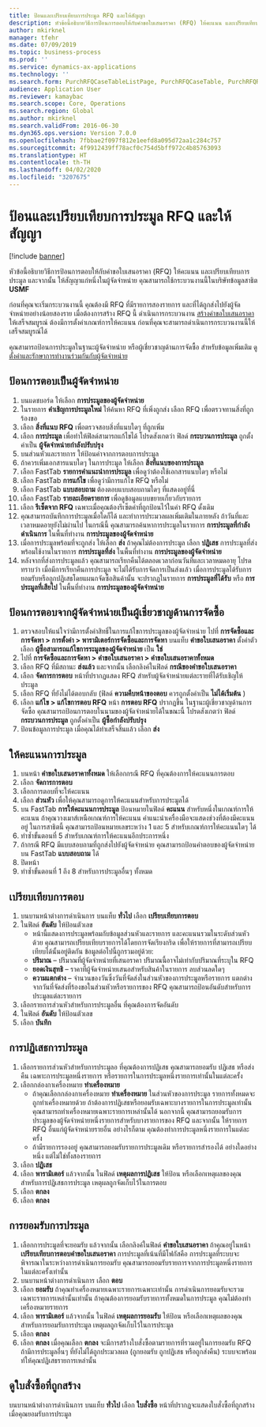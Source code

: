 ```yaml
---
title: ป้อนและเปรียบเทียบการประมูล RFQ และให้สัญญา
description: หัวข้อนี้อธิบายวิธีการป้อนการตอบให้กับคำขอใบเสนอราคา (RFQ) ให้คะแนน และเปรียบเทียบการประมูล และจากนั้น ให้สัญญาแก่หนึ่งในผู้จัดจำหน่าย
author: mkirknel
manager: tfehr
ms.date: 07/09/2019
ms.topic: business-process
ms.prod: ''
ms.service: dynamics-ax-applications
ms.technology: ''
ms.search.form: PurchRFQCaseTableListPage, PurchRFQCaseTable, PurchRFQReplyTable, PurchRFQCompare, PurchRFQEditLines, PurchRFQEditLinesParameters, PurchTable
audience: Application User
ms.reviewer: kamaybac
ms.search.scope: Core, Operations
ms.search.region: Global
ms.author: mkirknel
ms.search.validFrom: 2016-06-30
ms.dyn365.ops.version: Version 7.0.0
ms.openlocfilehash: 7fbbae2f097f812e1eefd8a095d72aa1c284c757
ms.sourcegitcommit: 4f9912439ff78acf0c754d5bff972c4b85763093
ms.translationtype: HT
ms.contentlocale: th-TH
ms.lasthandoff: 04/02/2020
ms.locfileid: "3207675"
---
```

# <a name="enter-and-compare-rfq-bids-and-award-contracts"></a>ป้อนและเปรียบเทียบการประมูล RFQ และให้สัญญา

[!include [banner](../../includes/banner.md)]

หัวข้อนี้อธิบายวิธีการป้อนการตอบให้กับคำขอใบเสนอราคา (RFQ) ให้คะแนน และเปรียบเทียบการประมูล และจากนั้น ให้สัญญาแก่หนึ่งในผู้จัดจำหน่าย คุณสามารถใช้กระบวนงานนี้ในบริษัทข้อมูลสาธิต **USMF**

ก่อนที่คุณจะเริ่มกระบวนงานนี้ คุณต้องมี RFQ ที่มีรายการสองรายการ และที่ได้ถูกส่งไปยังผู้จัดจำหน่ายอย่างน้อยสองราย เมื่อต้องการสร้าง RFQ นี้ ดำเนินการกระบวนงาน [สร้างคำขอใบเสนอราคา](create-request-quotation.md) ให้เสร็จสมบูรณ์ ต้องมีการตั้งค่าเกณฑ์การให้คะแนน ก่อนที่คุณจะสามารถดำเนินการกระบวนงานนี้ให้เสร็จสมบูรณ์ได้

คุณสามารถป้อนการประมูลในฐานะผู้จัดจำหน่าย หรือผู้เชี่ยวชาญด้านการจัดซื้อ สำหรับข้อมูลเพิ่มเติม ดู [ตั้งค่าและรักษาการทำงานร่วมกันกับผู้จัดจำหน่าย](../set-up-maintain-vendor-collaboration.md)

## <a name="enter-a-reply-as-a-vendor"></a>ป้อนการตอบเป็นผู้จัดจำหน่าย

1. บนแดชบอร์ด ให้เลือก **การประมูลของผู้จัดจำหน่าย**
2. ในรายการ **คำเชิญการประมูลใหม่** ให้ค้นหา RFQ ที่เพิ่งถูกส่ง เลือก RFQ เพื่อตรวจทานสิ่งที่ถูกร้องขอ
3. เลือก **สิ่งที่แนบ RFQ** เพื่อตรวจสอบสิ่งที่แนบใดๆ ที่ถูกเพิ่ม
4. เลือก **การประมูล** เพื่อทำให้ฟิลด์สามารถแก้ไขได้ โปรดสังเกตว่า ฟิลด์ **กระบวนการประมูล** ถูกตั้งค่าเป็น **ผู้จัดจำหน่ายกำลังปรับปรุง**
5. บนส่วนหัวและรายการ ให้ป้อนค่าจากการตอบการประมูล
6. ถ้าควรเพิ่มเอกสารแนบใดๆ ในการประมูล ให้เลือก **สิ่งที่แนบของการประมูล**
7. เลือก FastTab **รายการคำแนะนำการประมูล** เพื่อดูว่าต้องใช้เอกสารแนบใดๆ หรือไม่
8. เลือก FastTab **การแก้ไข** เพื่อดูว่ามีการแก้ไข RFQ หรือไม่
9. เลือก FastTab **แบบสอบถาม** ต้องตอบแบบสอบถามใดๆ ที่แสดงอยู่ที่นี่
10. เลือก FastTab **รายละเอียดรายการ** เพื่อดูข้อมูลแบบขยายเกี่ยวกับรายการ
11. เลือก **รีเซ็ตจาก RFQ** เฉพาะเมื่อคุณต้องรีเซ็ตค่าที่ถูกป้อนไว้ในค่า RFQ ดั้งเดิม
12. คุณสามารถบันทึกการประมูลเมื่อใดก็ได้ และทำการประมวลผลเพิ่มเติมในภายหลัง ถ้าวันที่และเวลาหมดอายุยังไม่ผ่านไป ในกรณีนี้ คุณสามารถค้นหาการประมูลในรายการ **การประมูลที่กำลังดำเนินการ** ในพื้นที่ทำงาน **การประมูลของผู้จัดจำหน่าย**
13. เมื่อการประมูลพร้อมที่จะถูกส่ง ให้เลือก **ส่ง** ถ้าคุณไม่ต้องการประมูล เลือก **ปฏิเสธ** การประมูลที่ส่งพร้อมใช้งานในรายการ **การประมูลที่ส่ง** ในพื้นที่ทำงาน **การประมูลของผู้จัดจำหน่าย**  
14. หลังจากที่ส่งการประมูลแล้ว คุณสามารถเรียกคืนได้ตลอดเวลาก่อนวันที่และเวลาหมดอายุ โปรดทราบว่า เมื่อมีการเรียกคืนการประมูล จะไม่ได้รับการจัดการเป็นส่งแล้ว เมื่อการประมูลได้รับการยอมรับหรือถูกปฏิเสธโดยแผนกจัดซื้อสินค้านั้น จะปรากฏในรายการ **การประมูลที่ได้รับ** หรือ **การประมูลที่เสียไป** ในพื้นที่ทำงาน **การประมูลของผู้จัดจำหน่าย**  

## <a name="enter-a-reply-from-a-vendor-as-a-procurement-professional"></a>ป้อนการตอบจากผู้จัดจำหน่ายเป็นผู้เชี่ยวชาญด้านการจัดซื้อ

1. ตรวจสอบให้แน่ใจว่ามีการตั้งค่าสิทธิ์ในการแก้ไขการประมูลของผู้จัดจำหน่าย ไปที่ **การจัดซื้อและการจัดหา \> การตั้งค่า \> พารามิเตอร์การจัดซื้อและการจัดหา** บนแท็บ **คำขอใบเสนอราคา** ตั้งค่าตัวเลือก **ผู้ซื้อสามารถแก้ไขการระมูลของผู้จัดจำหน่าย** เป็น **ใช่**
2. ไปที่ **การจัดซื้อและการจัดหา \> คำขอใบเสนอราคา \> คำขอใบเสนอราคาทั้งหมด**
3. เลือก RFQ ที่มีสถานะ **ส่งแล้ว** และจากนั้น เลือกลิงค์ในฟิลด์ **กรณีของคำขอใบเสนอราคา**
4. เลือก **จัดการการตอบ** หน้าที่ปรากฏแสดง RFQ สำหรับผู้จัดจำหน่ายแต่ละรายที่ได้รับเชิญให้ประมูล
5. เลือก RFQ ที่ยังไม่ได้ตอบกลับ (ฟิลด์ **ความคืบหน้าของตอบ** ควรถูกตั้งค่าเป็น **ไม่ได้เริ่มต้น** )
6. เลือก **แก้ไข \> แก้ไขการตอบ RFQ** หน้า **การตอบ RFQ** ปรากฏขึ้น ในฐานะผู้เชี่ยวชาญด้านการจัดซื้อ คุณสามารถป้อนการตอบในนามของผู้จัดจำหน่ายได้ในขณะนี้ โปรดสังเกตว่า ฟิลด์ **กระบวนการประมูล** ถูกตั้งค่าเป็น **ผู้ซื้อกำลังปรับปรุง**  
7. ป้อนข้อมูลการประมูล เมื่อคุณได้ทำเสร็จสิ้นแล้ว เลือก **ส่ง**

## <a name="score-the-bids"></a>ให้คะแนนการประมูล

1. บนหน้า **คำขอใบเสนอราคาทั้งหมด** ให้เลือกกรณี RFQ ที่คุณต้องการให้คะแนนการตอบ
2. เลือก **จัดการการตอบ**
3. เลือกการตอบที่จะให้คะแนน
4. เลือก **ส่วนหัว** เพื่อให้คุณสามารถดูการให้คะแนนสำหรับการประมูลได้
5. บน FastTab **การให้คะแนนการประมูล** ป้อนหมายในฟิลด์ **คะแนน** สำหรับหนึ่งในเกณฑ์การให้คะแนน ถ้าคุณวางเมาส์เหนือเกณฑ์การให้คะแนน คำแนะนำเครื่องมือจะแสดงช่วงที่ต้องมีคะแนนอยู่ ในการสาธิตนี้ คุณสามารถป้อนหมายเลขระหว่าง 1 และ 5 สำหรับเกณฑ์การให้คะแนนใดๆ ได้  
6. ทำซ้ำขั้นตอนที่ 5 สำหรับเกณฑ์การให้คะแนนอีกประการหนึ่ง
7. ถ้ากรณี RFQ มีแบบสอบถามที่ถูกส่งไปยังผู้จัดจำหน่าย คุณสามารถป้อนคำตอบของผู้จัดจำหน่ายบน FastTab **แบบสอบถาม** ได้
8. ปิดหน้า
9. ทำซ้ำขั้นตอนที่ 1 ถึง 8 สำหรับการประมูลอื่นๆ ทั้งหมด

## <a name="compare-the-replies"></a>เปรียบเทียบการตอบ

1. บนบานหน้าต่างการดำเนินการ บนแท็บ **ทั่วไป** เลือก **เปรียบเทียบการตอบ**
2. ในฟิลด์ **อันดับ** ให้ป้อนตัวเลข  
    - หน้านี้แสดงการประมูลพร้อมกับข้อมูลส่วนหัวและรายการ และคะแนนรวมในระดับส่วนหัวด้วย คุณสามารถเปรียบเทียบรายการได้โดยการจัดเรียงกริด เพื่อให้รายการที่สามารถเปรียบเทียบได้นั้นอยู่ติดกัน ข้อมูลต่อไปนี้ถูกรวมอยู่ด้วย:
    - **ปริมาณ** – ปริมาณที่ผู้จัดจำหน่ายที่เสนอราคา ปริมาณนี้อาจไม่เท่ากับปริมาณที่ระบุใน RFQ
    - **ยอดเงินสุทธิ** – ราคาที่ผู้จัดจำหน่ายเสนอสำหรับสินค้าในรายการ ลบส่วนลดใดๆ
    - **ความแตกต่าง** – จำนวนของวันซึ่งวันที่จัดส่งในส่วนหัวของการประมูลหรือรายการ แตกต่างจากวันที่จัดส่งที่ร้องขอในส่วนหัวหรือรายการของ RFQ คุณสามารถป้อนอันดับสำหรับการประมูลแต่ละรายการ  
3. เลือกรายการส่วนหัวสำหรับการประมูลอื่น ที่คุณต้องการจัดอันดับ
4. ในฟิลด์ **อันดับ** ให้ป้อนตัวเลข
5. เลือก **บันทึก**

## <a name="reject-a-bid"></a>การปฏิเสธการประมูล

1. เลือกรายการส่วนหัวสำหรับการประมูลอ ที่คุณต้องการปฏิเสธ คุณสามารถยอมรับ ปฏิเสธ หรือส่งคืน เฉพาะการประมูลหนึ่งรายการ หรือรายการในการประมูลหนึ่งรายการเท่านั้นในแต่ละครั้ง
2. เลือกกล่องกาเครื่องหมาย **ทำเครื่องหมาย**  
    - ถ้าคุณเลือกกล่องกาเครื่องหมาย **ทำเครื่องหมาย** ในส่วนหัวของการประมูล รายการทั้งหมดจะถูกทำเครื่องหมายด้วย ถ้าต้องการปฏิเสธหรือยอมรับเฉพาะบางรายการในการประมูลเท่านั้น คุณสามารถทำเครื่องหมายเฉพาะรายการเหล่านั้นได้ นอกจากนี้ คุณสามารถยอมรับการประมูลของผู้จัดจำหน่ายหนึ่งรายการสำหรับบางรายการของ RFQ และจากนั้น ให้รายการ RFQ อื่นแก่ผู้จัดจำหน่ายรายอื่น อย่างไรก็ตาม คุณต้องทำการประมูลหนึ่งรายการในแต่ละครั้ง  
    - ถ้ามีรายการรองอยู่ คุณสามารถยอมรับรายการประมูลเดิม หรือรายการสำรองได้ อย่างใดอย่างหนึ่ง แต่ไม่ใช่ทั้งสองรายการ  
3. เลือก **ปฏิเสธ**
4. เลือก **พารามิเตอร์** แล้วจากนั้น ในฟิลด์ **เหตุผลการปฏิเสธ** ให้ป้อน หรือเลือกเหตุผลของคุณสำหรับการปฏิเสธการประมูล เหตุผลถูกจัดเก็บไว้ในการตอบ  
5. เลือก **ตกลง**
6. เลือก **ตกลง**

## <a name="accept-a-bid"></a>การยอมรับการประมูล

1. เลือกการประมูลที่จะยอมรับ แล้วจากนั้น เลือกลิงค์ในฟิลด์ **คำขอใบเสนอราคา** ถ้าคุณอยู่ในหน้า **เปรียบเทียบการตอบคำขอใบเสนอราคา** การประมูลที่เน้นที่มีโฟกัสคือ การประมูลที่ระบบจะพิจารณาในระหว่างการดำเนินการยอมรับ คุณสามารถยอมรับรายการจากการประมูลหนึ่งรายการในแต่ละครั้งเท่านั้น  
2. บนบานหน้าต่างการดำเนินการ เลือก **ตอบ**
3. เลือก **ยอมรับ** ถ้าคุณทำเครื่องหมายเฉพาะรายการเฉพาะเท่านั้น การดำเนินการยอมรับจะรวมเฉพาะรายการเหล่านั้นเท่านั้น ถ้าคุณต้องการยอมรับรายการทั้งหมดในการประมูล คุณไม่ต้องทำเครื่องหมายรายการ  
4. เลือก **พารามิเตอร์** แล้วจากนั้น ในฟิลด์ **เหตุผลการยอมรับ** ให้ป้อน หรือเลือกเหตุผลของคุณสำหรับการยอมรับการประมูล เหตุผลถูกจัดเก็บไว้ในการประมูล  
5. เลือก **ตกลง**
6. เลือก **ตกลง** เมื่อคุณเลือก **ตกลง** จะมีการสร้างใบสั่งซื้อตามรายการที่รวมอยู่ในการยอมรับ RFQ ถ้ามีการประมูลอื่นๆ ที่ยังไม่ได้ถูกประมวลผล (ถูกยอมรับ ถูกปฏิเสธ หรือถูกส่งคืน) ระบบจะพร้อมท์ให้คุณปฏิเสธรายการเหล่านั้น  

## <a name="view-the-purchase-order-that-is-generated"></a>ดูใบสั่งซื้อที่ถูกสร้าง

บนบานหน้าต่างการดำเนินการ บนแท็บ **ทั่วไป** เลือก **ใบสั่งซื้อ** หน้าที่ปรากฏจะแสดงใบสั่งซื้อที่ถูกสร้าง เมื่อคุณยอมรับการประมูล
